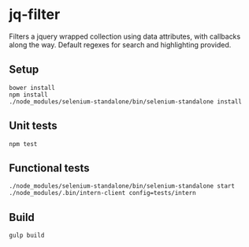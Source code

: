 # jq-filter
Filters a jquery wrapped collection using data attributes, with callbacks along the way.  Default regexes for search and highlighting provided.

## Setup
```
bower install
npm install
./node_modules/selenium-standalone/bin/selenium-standalone install
```

## Unit tests
```
npm test
```

## Functional tests
```
./node_modules/selenium-standalone/bin/selenium-standalone start
./node_modules/.bin/intern-client config=tests/intern
```

## Build
```
gulp build
```

